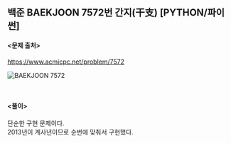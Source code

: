 ## 백준 BAEKJOON 7572번 간지(干支) [PYTHON/파이썬]

#### <문제 출처><br>
https://www.acmicpc.net/problem/7572

![BAEKJOON 7572](https://blog.kakaocdn.net/dn/HMGQt/btrQ0Sp9ftl/43fJcnAfABAE6lugeyvju0/img.png)

<br>

#### <풀이><br>

단순한 구현 문제이다.  
2013년이 계사년이므로 순번에 맞춰서 구현했다.